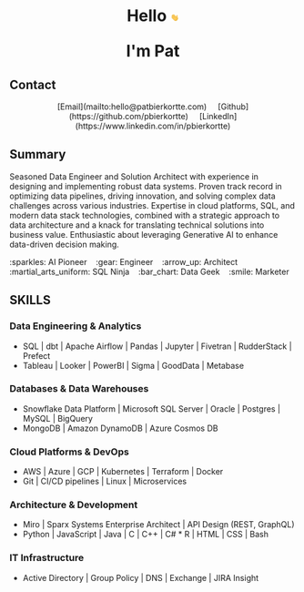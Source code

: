 <h1 align="center">
Hello <img src="images/waving-hand.gif" width="3%">

I'm Pat
</h1>

## Contact
<p style="text-align: center;">
  [Email](mailto:hello@patbierkortte.com)&nbsp;&nbsp;&nbsp;&nbsp;
  [Github](https://github.com/pbierkortte)&nbsp;&nbsp;&nbsp;&nbsp;
  [LinkedIn](https://www.linkedin.com/in/pbierkortte)
</p>

## Summary
Seasoned Data Engineer and Solution Architect with experience in designing and implementing robust data systems. Proven track record in optimizing data pipelines, driving innovation, and solving complex data challenges across various industries. Expertise in cloud platforms, SQL, and modern data stack technologies, combined with a strategic approach to data architecture and a knack for translating technical solutions into business value. Enthusiastic about leveraging Generative AI to enhance data-driven decision making.

<p style="text-align: native;">
  :sparkles: AI Pioneer&nbsp;&nbsp;&nbsp;
  :gear: Engineer&nbsp;&nbsp;&nbsp;
  :arrow_up: Architect&nbsp;&nbsp;&nbsp;
  :martial_arts_uniform: SQL Ninja&nbsp;&nbsp;&nbsp;
  :bar_chart: Data Geek&nbsp;&nbsp;&nbsp;
  :smile: Marketer
</p>

## SKILLS
### Data Engineering & Analytics
* SQL | dbt | Apache Airflow | Pandas | Jupyter | Fivetran | RudderStack | Prefect
* Tableau | Looker | PowerBI | Sigma | GoodData | Metabase

### Databases & Data Warehouses
* Snowflake Data Platform | Microsoft SQL Server | Oracle | Postgres | MySQL | BigQuery
* MongoDB | Amazon DynamoDB | Azure Cosmos DB

### Cloud Platforms & DevOps
* AWS | Azure | GCP | Kubernetes | Terraform | Docker
* Git | CI/CD pipelines | Linux | Microservices

### Architecture & Development
* Miro | Sparx Systems Enterprise Architect | API Design (REST, GraphQL)
* Python | JavaScript | Java | C | C++ | C# * R | HTML | CSS | Bash

### IT Infrastructure
* Active Directory | Group Policy | DNS | Exchange | JIRA Insight

<img src="https://us-central1-trackgit-analytics.cloudfunctions.net/token/ping/kvznbkuddqzzm08c88ak" width="1" height="1"/>
